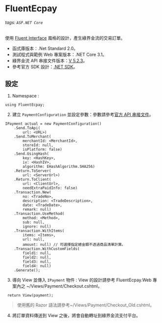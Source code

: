 # FluentEcpay

###### tags: `ASP.NET Core`

使用 [Fluent Interface](https://zh.wikipedia.org/wiki/%E6%B5%81%E5%BC%8F%E6%8E%A5%E5%8F%A3) 風格的設計，產生綠界金流的交易訂單。

* 函式庫版本：.Net Standard 2.0。
* 測試程式與範例 Web 專案版本：.NET Core 3.1。
* 綠界金流 API 串接文件版本：[V 5.2.3](https://www.ecpay.com.tw/Service/API_Dwnld)。
* 參考官方 SDK 設計：[.NET SDK](https://github.com/ECPay/ECpayAIO_Net)。

## 設定

1. Namespace : 
```csharp=
using FluentEcpay;
```
2. 建立 `PaymentConfiguration` 並設定參數：參數請參考[官方 API 串接文件](https://www.ecpay.com.tw/Content/files/ecpay_011.pdf)。
```csharp=
IPayment actual = new PaymentConfiguration()
    .Send.ToApi(
        url: <URL>)
    .Send.ToMerchant(
        merchantId: <MerchantId>,
        storeId: null,
        isPlatform: false)
    .Send.UsingHash(
        key: <HashKey>,
        iv: <HashIV>,
        algorithm: EHashAlgorithm.SHA256)
    .Return.ToServer(
        url: <ServerUrl>)
    .Return.ToClient(
        url: <ClientUrl>,
        needExtraPaidInfo: false)
    .Transaction.New(
        no: <TradeNo>,
        description: <TradeDescription>,
        date: <TradeDate>,
        remark: null)
    .Transaction.UseMethod(
        method: <Method>,
        sub: null,
        ignore: null)
    .Transaction.WithItems(
        items: <Items>,
        url: null,
        amount: null) // 可選擇指定總金額不透過商品清單計算。
    .Transaction.WithCustomFields(
        field1: null,
        field2: null,
        field3: null,
        field4: null)
    .Generate();
```
3. 導向 View 並傳入 `IPayment` 物件 : View 的設計請參考 FluentEcpay.Web 專案內之 ~/Views/Payment/Checkout.cshtml。
```csharp=
 return View(payment);
```
> 使用舊的 Razor 語法請參考~/Views/Payment/Checkout_Old.cshtml。
4. 將訂單資料傳送到 View 之後，將會自動轉址到綠界金流支付平台。

